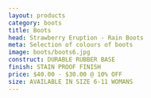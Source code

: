 ```yaml
---
layout: products
category: boots
title: Boots
head: Strawberry Eruption - Rain Boots
meta: Selection of colours of boots
image: boots/boots6.jpg
construct: DURABLE RUBBER BASE
finish: STAIN PROOF FINISH
price: $40.00 - $30.00 @ 10% OFF 
size: AVAILABLE IN SIZE 6-11 WOMANS
---
```


<!--RED POLKDA DOT BOOTS

$40.00 - $30.00 @ 10% OFF 

COLOUR: RED

## DETAILS 

- AVAILABLE IN SIZE 6-11
- STAIN PROOF FINISH
- RUBBER WITH WATER PROOF COATING-->
